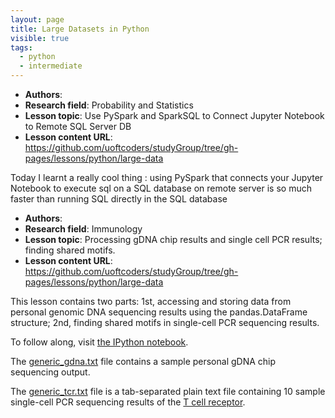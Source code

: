 ```yaml
---
layout: page
title: Large Datasets in Python
visible: true
tags:
  - python
  - intermediate
---
```


 - **Authors**: 
 - **Research field**: Probability and Statistics
 - **Lesson topic**: Use PySpark and SparkSQL to Connect Jupyter Notebook to Remote SQL Server DB
 - **Lesson content URL**: <https://github.com/uoftcoders/studyGroup/tree/gh-pages/lessons/python/large-data>

Today I learnt a really cool thing : using PySpark that connects your Jupyter Notebook to execute sql on a SQL database on remote server is so much faster than running SQL directly in the SQL database


 - **Authors**: 
 - **Research field**: Immunology
 - **Lesson topic**: Processing gDNA chip results and single cell PCR results; finding shared motifs.
 - **Lesson content URL**: <https://github.com/uoftcoders/studyGroup/tree/gh-pages/lessons/python/large-data>

This lesson contains two parts: 1st, accessing and storing data from personal genomic DNA sequencing results using the pandas.DataFrame structure; 2nd, finding shared motifs in single-cell PCR sequencing results.

To follow along, visit [the IPython notebook](https://github.com/uoftcoders/studyGroup/blob/gh-pages/lessons/python/large-data/LargeDatasetsPython.ipynb).

The [generic_gdna.txt](https://github.com/uoftcoders/studyGroup/blob/gh-pages/lessons/python/large-data/generic_gdna.txt) file contains a sample personal gDNA chip sequencing output.

The [generic_tcr.txt](https://github.com/uoftcoders/studyGroup/blob/gh-pages/lessons/python/large-data/generic_tcr.txt) file is a tab-separated plain text file containing 10 sample single-cell PCR sequencing results of the [T cell receptor](https://en.wikipedia.org/wiki/T_cell_receptor).

